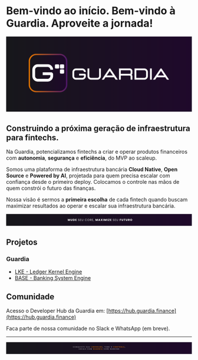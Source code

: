 
# Bem-vindo ao início. Bem-vindo à Guardia. Aproveite a jornada!

![main-cover](./static/img/main-banner.png)

## Construindo a próxima geração de infraestrutura para fintechs.

Na Guardia, potencializamos fintechs a criar e operar produtos financeiros com **autonomia**, **segurança** e **eficiência**, do MVP ao scaleup.

Somos uma plataforma de infraestrutura bancária **Cloud Native**, **Open Source** e **Powered by AI**, projetada para quem precisa escalar com confiança desde o primeiro deploy. Colocamos o controle nas mãos de quem constrói o futuro das finanças.

Nossa visão é sermos a **primeira escolha** de cada fintech quando buscam maximizar resultados ao operar e escalar sua infraestrutura bancária.

![maximize-your-future](./static/img/pt-br/maximize-your-future.png)

## Projetos

### Guardia

- [LKE - Ledger Kernel Engine](https://github.com/guardia-lke)
- [BASE - Banking System Engine](https://github.com/guardia-base)

## Comunidade

Acesso o Developer Hub da Guardia em: [https://hub.guardia.finance](https://hub.guardia.finance)

Faca parte de nossa comunidade no Slack e WhatsApp (em breve).

---

![own-your-freedom](./static/img/pt-br/own-your-freedom.png)
